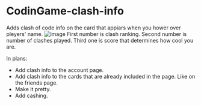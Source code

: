 # CodinGame-clash-info
Adds clash of code info on the card that appiars when you hower over pleyers' name.
![image](https://user-images.githubusercontent.com/19731967/110928064-2016d180-832f-11eb-9497-248731fd2036.png)
First number is clash ranking.
Second number is number of clashes played.
Third one is score that determines how cool you are.

In plans:
- Add clash info to the account page.
- Add clash info to the cards that are already included in the page. Like on the friends page.
- Make it pretty.
- Add cashing.
